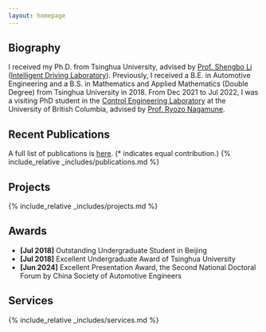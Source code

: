 ```yaml
---
layout: homepage
---
```


## Biography
I received my Ph.D. from Tsinghua University, advised by <a href="http://www.svm.tsinghua.edu.cn/essay/80/1812.html" target="_blank">Prof. Shengbo Li</a> (<a href="http://www.idlab-tsinghua.com/thulab/labweb/index.html" target="_blank">Intelligent Driving Laboratory</a>). 
Previously, I received a B.E. in Automotive Engineering and a B.S. in Mathematics and Applied Mathematics (Double Degree) from Tsinghua University in 2018. 
From Dec 2021 to Jul 2022, I was a visiting PhD student in the <a href="https://cel.mech.ubc.ca/" target="_blank">Control Engineering Laboratory</a> at the University of British Columbia, advised by <a href="https://mech.ubc.ca/ryozo-nagamune/" target="_blank">Prof. Ryozo Nagamune</a>. 

## Recent Publications
A full list of publications is <a href="assets/files/publication_list.pdf" target="_blank">here</a>. (* indicates equal contribution.)
{% include_relative _includes/publications.md %}

## Projects
{% include_relative _includes/projects.md %}

## Awards
- **[Jul 2018]** Outstanding Undergraduate Student in Beijing
- **[Jul 2018]** Excellent Undergraduate Award of Tsinghua University
- **[Jun 2024]** Excellent Presentation Award, the Second National Doctoral Forum by China Society of Automotive Engineers

## Services
{% include_relative _includes/services.md %}

